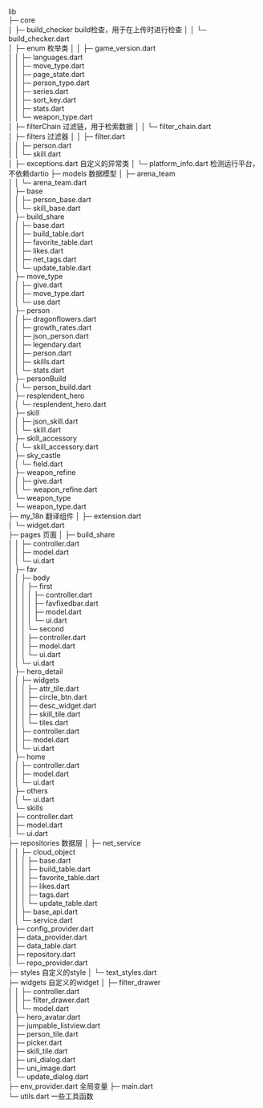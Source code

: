 lib                              
├─ core                          
│  ├─ build_checker              build检查，用于在上传时进行检查
│  │  └─ build_checker.dart      
│  ├─ enum                       枚举类
│  │  ├─ game_version.dart       
│  │  ├─ languages.dart          
│  │  ├─ move_type.dart          
│  │  ├─ page_state.dart         
│  │  ├─ person_type.dart        
│  │  ├─ series.dart             
│  │  ├─ sort_key.dart           
│  │  ├─ stats.dart              
│  │  └─ weapon_type.dart        
│  ├─ filterChain                过滤链，用于检索数据
│  │  └─ filter_chain.dart       
│  ├─ filters                    过滤器
│  │  ├─ filter.dart             
│  │  ├─ person.dart             
│  │  └─ skill.dart              
│  ├─ exceptions.dart            自定义的异常类
│  └─ platform_info.dart         检测运行平台，不依赖dartio
├─ models                        数据模型
│  ├─ arena_team                 
│  │  └─ arena_team.dart         
│  ├─ base                       
│  │  ├─ person_base.dart        
│  │  └─ skill_base.dart         
│  ├─ build_share                
│  │  ├─ base.dart               
│  │  ├─ build_table.dart        
│  │  ├─ favorite_table.dart     
│  │  ├─ likes.dart              
│  │  ├─ net_tags.dart           
│  │  └─ update_table.dart       
│  ├─ move_type                  
│  │  ├─ give.dart               
│  │  ├─ move_type.dart          
│  │  └─ use.dart                
│  ├─ person                     
│  │  ├─ dragonflowers.dart      
│  │  ├─ growth_rates.dart       
│  │  ├─ json_person.dart        
│  │  ├─ legendary.dart          
│  │  ├─ person.dart             
│  │  ├─ skills.dart             
│  │  └─ stats.dart              
│  ├─ personBuild                
│  │  └─ person_build.dart       
│  ├─ resplendent_hero           
│  │  └─ resplendent_hero.dart   
│  ├─ skill                      
│  │  ├─ json_skill.dart         
│  │  └─ skill.dart              
│  ├─ skill_accessory            
│  │  └─ skill_accessory.dart    
│  ├─ sky_castle                 
│  │  └─ field.dart              
│  ├─ weapon_refine              
│  │  ├─ give.dart               
│  │  └─ weapon_refine.dart      
│  └─ weapon_type                
│     └─ weapon_type.dart        
├─ my_18n                        翻译组件
│  ├─ extension.dart             
│  └─ widget.dart                
├─ pages                        页面 
│  ├─ build_share                
│  │  ├─ controller.dart         
│  │  ├─ model.dart              
│  │  └─ ui.dart                 
│  ├─ fav                        
│  │  ├─ body                    
│  │  │  ├─ first                
│  │  │  │  ├─ controller.dart   
│  │  │  │  ├─ favfixedbar.dart  
│  │  │  │  ├─ model.dart        
│  │  │  │  └─ ui.dart           
│  │  │  └─ second               
│  │  │     ├─ controller.dart   
│  │  │     ├─ model.dart        
│  │  │     └─ ui.dart           
│  │  └─ ui.dart                 
│  ├─ hero_detail                
│  │  ├─ widgets                 
│  │  │  ├─ attr_tile.dart       
│  │  │  ├─ circle_btn.dart      
│  │  │  ├─ desc_widget.dart     
│  │  │  ├─ skill_tile.dart      
│  │  │  └─ tiles.dart           
│  │  ├─ controller.dart         
│  │  ├─ model.dart              
│  │  └─ ui.dart                 
│  ├─ home                       
│  │  ├─ controller.dart         
│  │  ├─ model.dart              
│  │  └─ ui.dart                 
│  ├─ others                     
│  │  └─ ui.dart                 
│  └─ skills                     
│     ├─ controller.dart         
│     ├─ model.dart              
│     └─ ui.dart                 
├─ repositories                  数据层
│  ├─ net_service                
│  │  ├─ cloud_object            
│  │  │  ├─ base.dart            
│  │  │  ├─ build_table.dart     
│  │  │  ├─ favorite_table.dart  
│  │  │  ├─ likes.dart           
│  │  │  ├─ tags.dart            
│  │  │  └─ update_table.dart    
│  │  ├─ base_api.dart           
│  │  └─ service.dart            
│  ├─ config_provider.dart       
│  ├─ data_provider.dart         
│  ├─ data_table.dart            
│  ├─ repository.dart            
│  └─ repo_provider.dart         
├─ styles                        自定义的style
│  └─ text_styles.dart           
├─ widgets                       自定义的widget
│  ├─ filter_drawer              
│  │  ├─ controller.dart         
│  │  ├─ filter_drawer.dart      
│  │  └─ model.dart              
│  ├─ hero_avatar.dart           
│  ├─ jumpable_listview.dart     
│  ├─ person_tile.dart           
│  ├─ picker.dart                
│  ├─ skill_tile.dart            
│  ├─ uni_dialog.dart            
│  ├─ uni_image.dart             
│  └─ update_dialog.dart         
├─ env_provider.dart             全局变量
├─ main.dart                     
└─ utils.dart                    一些工具函数

